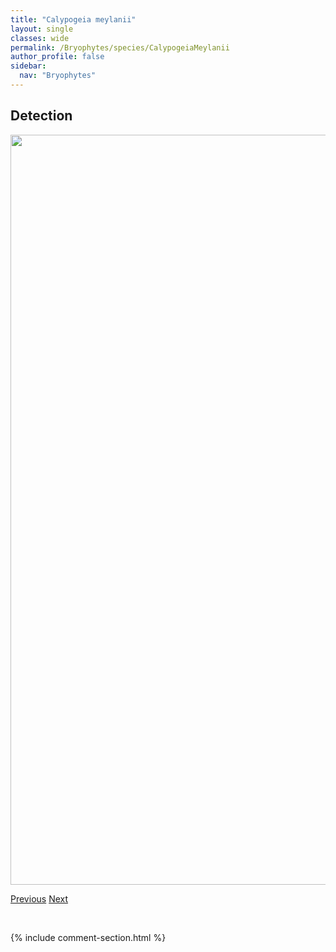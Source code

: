 ```yaml
---
title: "Calypogeia meylanii"
layout: single
classes: wide
permalink: /Bryophytes/species/CalypogeiaMeylanii
author_profile: false
sidebar:
  nav: "Bryophytes"
---
```


<h2>Detection</h2>

<a href="https://drive.google.com/uc?export=view&id=115f2FBzKabaZgsd5Pk8thfH65J0bHM1u">
<img src="https://drive.google.com/uc?export=view&id=115f2FBzKabaZgsd5Pk8thfH65J0bHM1u" height = "1200" width = "800">
</a>


<a href="/DevelopmentWebsite/Bryophytes/species/CalliergonellaCuspidata" class="pagination--pager" title="Calliergonella cuspidata">Previous</a> <a href="/DevelopmentWebsite/Bryophytes/species/CalypogeiaMuelleriana" class="pagination--pager" title="Calypogeia muelleriana">Next</a>

<p>&nbsp;</p>

{% include comment-section.html %}
